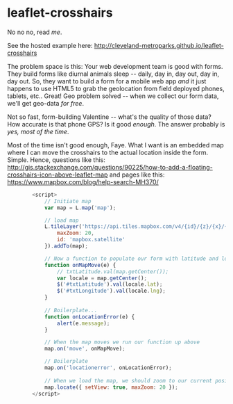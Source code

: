 # leaflet-crosshairs
No no no, read _me_.

See the hosted example here:
http://cleveland-metroparks.github.io/leaflet-crosshairs

The problem space is this: Your web development team is good with forms. They build forms like diurnal animals sleep -- daily, day in, day out, day in, day out. So, they want to build a form for a mobile web app _and_ it just happens to use HTML5 to grab the geolocation from field deployed phones, tablets, etc.. Great! Geo problem solved -- when we collect our form data, we'll get geo-data _for free_.

Not so fast, form-building Valentine -- what's the quality of those data? How accurate is that phone GPS? Is it good _enough_. The answer probably is _yes, most of the time_.

Most of the time isn't good enough, Faye. What I want is an embedded map where I can move the crosshairs to the actual location inside the form. Simple. Hence, questions like this: http://gis.stackexchange.com/questions/90225/how-to-add-a-floating-crosshairs-icon-above-leaflet-map and pages like this: https://www.mapbox.com/blog/help-search-MH370/



```Javascript
        <script>
            // Initiate map
            var map = L.map('map');

            // load map
            L.tileLayer('https://api.tiles.mapbox.com/v4/{id}/{z}/{x}/{y}.png?access_token=pk.blablabla', {
                maxZoom: 20,
                id: 'mapbox.satellite'
            }).addTo(map);

            // Now a function to populate our form with latitude and longitude values
            function onMapMove(e) {
                // txtLatitude.val(map.getCenter());
                var locale = map.getCenter();
                $('#txtLatitude').val(locale.lat);
                $('#txtLongitude').val(locale.lng);
            }
            
            // Boilerplate...
            function onLocationError(e) {
                alert(e.message);
            }

            // When the map moves we run our function up above
            map.on('move', onMapMove);

            // Boilerplate
            map.on('locationerror', onLocationError);
            
            // When we load the map, we should zoom to our current position using device geolocation
            map.locate({ setView: true, maxZoom: 20 });
        </script>
```
